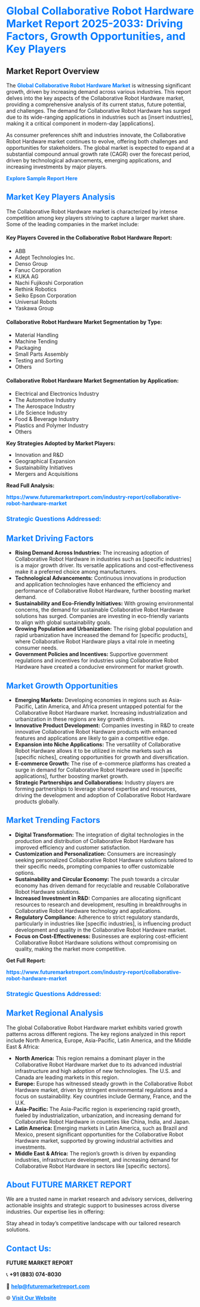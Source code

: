 <h1 style="color: #007BFF;">Global Collaborative Robot Hardware Market Report 2025-2033: Driving Factors, Growth Opportunities, and Key Players</h1>

<section id="overview">
<h2>Market Report Overview</h2>
<p>The <a href="https://www.futuremarketreport.com/industry-report/collaborative-robot-hardware-market" style="color: #007BFF; text-decoration: none;"><strong>Global Collaborative Robot Hardware Market</strong></a> is witnessing significant growth, driven by increasing demand across various industries. This report delves into the key aspects of the Collaborative Robot Hardware market, providing a comprehensive analysis of its current status, future potential, and challenges. The demand for Collaborative Robot Hardware has surged due to its wide-ranging applications in industries such as [insert industries], making it a critical component in modern-day [applications].</p>
<p>As consumer preferences shift and industries innovate, the Collaborative Robot Hardware market continues to evolve, offering both challenges and opportunities for stakeholders. The global market is expected to expand at a substantial compound annual growth rate (CAGR) over the forecast period, driven by technological advancements, emerging applications, and increasing investments by major players.</p>
</section>

<section id="overview">
<p><a href="https://www.futuremarketreport.com/request-sample/reportId=43426" style="color: #007BFF; text-decoration: none;"><strong>Explore Sample Report Here</strong></a></p>
</section>

<section id="key-players">
<h2 style="color: #007BFF;">Market Key Players Analysis</h2>
<p>The Collaborative Robot Hardware market is characterized by intense competition among key players striving to capture a larger market share. Some of the leading companies in the market include:</p>
<h4>Key Players Covered in the Collaborative Robot Hardware Report:</h4>
<ul><li>ABB</li><li>Adept Technologies Inc.</li><li>Denso Group</li><li>Fanuc Corporation</li><li>KUKA AG</li><li>Nachi Fujikoshi Corporation</li><li>Rethink Robotics</li><li>Seiko Epson Corporation</li><li>Universal Robots</li><li>Yaskawa Group</li></ul>
<h4>Collaborative Robot Hardware Market Segmentation by Type:</h4>
<ul><li>Material Handling</li><li>Machine Tending</li><li>Packaging</li><li>Small Parts Assembly</li><li>Testing and Sorting</li><li>Others</li></ul>

<h4>Collaborative Robot Hardware Market Segmentation by Application:</h4>
<ul><li>Electrical and Electronics Industry</li><li>The Automotive Industry</li><li>The Aerospace Industry</li><li>Life Science Industry</li><li>Food &amp; Beverage Industry</li><li>Plastics and Polymer Industry</li><li>Others</li></ul>
<p><strong>Key Strategies Adopted by Market Players:</strong></p>
<ul>
<li>Innovation and R&D</li>
<li>Geographical Expansion</li>
<li>Sustainability Initiatives</li>
<li>Mergers and Acquisitions</li>
</ul>
</section>

<section>
<p><strong>Read Full Analysis: </strong></p><a href="https://www.futuremarketreport.com/industry-report/collaborative-robot-hardware-market" style="color: #007BFF; text-decoration: none;"><strong>https://www.futuremarketreport.com/industry-report/collaborative-robot-hardware-market</strong></a>
<h3 style="color: #007BFF;">Strategic Questions Addressed:</h3>
</section>

<section id="driving-factors">
<h2 style="color: #007BFF;">Market Driving Factors</h2>
<ul>
<li><strong>Rising Demand Across Industries:</strong> The increasing adoption of Collaborative Robot Hardware in industries such as [specific industries] is a major growth driver. Its versatile applications and cost-effectiveness make it a preferred choice among manufacturers.</li>
<li><strong>Technological Advancements:</strong> Continuous innovations in production and application technologies have enhanced the efficiency and performance of Collaborative Robot Hardware, further boosting market demand.</li>
<li><strong>Sustainability and Eco-Friendly Initiatives:</strong> With growing environmental concerns, the demand for sustainable Collaborative Robot Hardware solutions has surged. Companies are investing in eco-friendly variants to align with global sustainability goals.</li>
<li><strong>Growing Population and Urbanization:</strong> The rising global population and rapid urbanization have increased the demand for [specific products], where Collaborative Robot Hardware plays a vital role in meeting consumer needs.</li>
<li><strong>Government Policies and Incentives:</strong> Supportive government regulations and incentives for industries using Collaborative Robot Hardware have created a conducive environment for market growth.</li>
</ul>
</section>

<section id="growth-opportunities">
<h2 style="color: #007BFF;">Market Growth Opportunities</h2>
<ul>
<li><strong>Emerging Markets:</strong> Developing economies in regions such as Asia-Pacific, Latin America, and Africa present untapped potential for the Collaborative Robot Hardware market. Increasing industrialization and urbanization in these regions are key growth drivers.</li>
<li><strong>Innovative Product Development:</strong> Companies investing in R&D to create innovative Collaborative Robot Hardware products with enhanced features and applications are likely to gain a competitive edge.</li>
<li><strong>Expansion into Niche Applications:</strong> The versatility of Collaborative Robot Hardware allows it to be utilized in niche markets such as [specific niches], creating opportunities for growth and diversification.</li>
<li><strong>E-commerce Growth:</strong> The rise of e-commerce platforms has created a surge in demand for Collaborative Robot Hardware used in [specific applications], further boosting market growth.</li>
<li><strong>Strategic Partnerships and Collaborations:</strong> Industry players are forming partnerships to leverage shared expertise and resources, driving the development and adoption of Collaborative Robot Hardware products globally.</li>
</ul>
</section>

<section id="trending-factors">
<h2 style="color: #007BFF;">Market Trending Factors</h2>
<ul>
<li><strong>Digital Transformation:</strong> The integration of digital technologies in the production and distribution of Collaborative Robot Hardware has improved efficiency and customer satisfaction.</li>
<li><strong>Customization and Personalization:</strong> Consumers are increasingly seeking personalized Collaborative Robot Hardware solutions tailored to their specific needs, prompting companies to offer customizable options.</li>
<li><strong>Sustainability and Circular Economy:</strong> The push towards a circular economy has driven demand for recyclable and reusable Collaborative Robot Hardware solutions.</li>
<li><strong>Increased Investment in R&D:</strong> Companies are allocating significant resources to research and development, resulting in breakthroughs in Collaborative Robot Hardware technology and applications.</li>
<li><strong>Regulatory Compliance:</strong> Adherence to strict regulatory standards, particularly in industries like [specific industries], is influencing product development and quality in the Collaborative Robot Hardware market.</li>
<li><strong>Focus on Cost-Effectiveness:</strong> Businesses are exploring cost-efficient Collaborative Robot Hardware solutions without compromising on quality, making the market more competitive.</li>
</ul>
</section>

<section>
<p><strong>Get Full Report: </strong></p><a href="https://www.futuremarketreport.com/industry-report/collaborative-robot-hardware-market" style="color: #007BFF; text-decoration: none;"><strong>https://www.futuremarketreport.com/industry-report/collaborative-robot-hardware-market</strong></a>
<h3 style="color: #007BFF;">Strategic Questions Addressed:</h3>
</section>


<section id="regional-analysis">
<h2 style="color: #007BFF;">Market Regional Analysis</h2>
<p>The global Collaborative Robot Hardware market exhibits varied growth patterns across different regions. The key regions analyzed in this report include North America, Europe, Asia-Pacific, Latin America, and the Middle East & Africa:</p>
<ul>
<li><strong>North America:</strong> This region remains a dominant player in the Collaborative Robot Hardware market due to its advanced industrial infrastructure and high adoption of new technologies. The U.S. and Canada are leading markets in this region.</li>
<li><strong>Europe:</strong> Europe has witnessed steady growth in the Collaborative Robot Hardware market, driven by stringent environmental regulations and a focus on sustainability. Key countries include Germany, France, and the U.K.</li>
<li><strong>Asia-Pacific:</strong> The Asia-Pacific region is experiencing rapid growth, fueled by industrialization, urbanization, and increasing demand for Collaborative Robot Hardware in countries like China, India, and Japan.</li>
<li><strong>Latin America:</strong> Emerging markets in Latin America, such as Brazil and Mexico, present significant opportunities for the Collaborative Robot Hardware market, supported by growing industrial activities and investments.</li>
<li><strong>Middle East & Africa:</strong> The region’s growth is driven by expanding industries, infrastructure development, and increasing demand for Collaborative Robot Hardware in sectors like [specific sectors].</li>
</ul>
</section>

<footer>
<h2 style="color: #007BFF;">About FUTURE MARKET REPORT</h2>
<p>We are a trusted name in market research and advisory services, delivering actionable insights and strategic support to businesses across diverse industries. Our expertise lies in offering:</p>

<p>Stay ahead in today’s competitive landscape with our tailored research solutions.</p>

<h2 style="color: #007BFF;">Contact Us:</h2>
<p><strong>FUTURE MARKET REPORT</strong></p>
<p>📞 <strong>+91 (883) 074-8030</strong></p>
<p>📧 <strong><a href="mailto:help@futuremarketreport.com" style="color: #007BFF;">help@futuremarketreport.com</a></strong></p>
<p>🌐 <strong><a href="https://www.futuremarketreport.com/" style="color: #007BFF;">Visit Our Website</a></strong></p>
</footer>